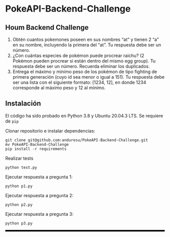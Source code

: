# PokeAPI-Backend-Challenge
## Houm Backend Challenge

1. Obtén cuantos pokemones poseen en sus nombres “at” y tienen 2 “a” en su nombre, incluyendo la primera del “at”. Tu respuesta debe ser un número.
2. ¿Con cuántas especies de pokémon puede procrear raichu? (2 Pokémon pueden procrear si están dentro del mismo egg group). Tu respuesta debe ser un número. Recuerda eliminar los duplicados.
3. Entrega el máximo y mínimo peso de los pokémon de tipo fighting de primera generación (cuyo id sea menor o igual a 151). Tu respuesta debe ser una lista con el siguiente formato: [1234, 12], en donde 1234 corresponde al máximo peso y 12 al mínimo.

## Instalación
El código ha sido probado en Python 3.8 y Ubuntu 20.04.3 LTS.
Se requiere de `pip`


Clonar repositorio e instalar dependencias:
```
git clone git@github.com:anduresu/PokeAPI-Backend-Challenge.git
mv PokeAPI-Backend-Challenge
pip install -r requirements 
```

Realizar tests
```
python test.py
```

Ejecutar respuesta a pregunta 1:
```
python p1.py
```

Ejecutar respuesta a pregunta 2:
```
python p2.py
```

Ejecutar respuesta a pregunta 3:
```
python p3.py
```


<hr style="border:2px solid black"> </hr>
